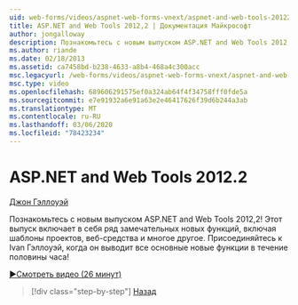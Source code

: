 ```yaml
---
uid: web-forms/videos/aspnet-web-forms-vnext/aspnet-and-web-tools-20122
title: ASP.NET and Web Tools 2012,2 | Документация Майкрософт
author: jongalloway
description: Познакомьтесь с новым выпуском ASP.NET and Web Tools 2012,2! Этот выпуск включает в себя ряд замечательных новых функций, включая шаблоны проектов, веб-средства и многое другое. Петр...
ms.author: riande
ms.date: 02/18/2013
ms.assetid: ca7458bd-b238-4633-a8b4-468a4c300acc
msc.legacyurl: /web-forms/videos/aspnet-web-forms-vnext/aspnet-and-web-tools-20122
msc.type: video
ms.openlocfilehash: 689606291575ef0a324ab64f4f34758fff0fde5a
ms.sourcegitcommit: e7e91932a6e91a63e2e46417626f39d6b244a3ab
ms.translationtype: MT
ms.contentlocale: ru-RU
ms.lasthandoff: 03/06/2020
ms.locfileid: "78423234"
---
```

# <a name="aspnet-and-web-tools-20122"></a>ASP.NET and Web Tools 2012.2

[Джон Гэллоуэй](https://github.com/jongalloway)

Познакомьтесь с новым выпуском ASP.NET and Web Tools 2012,2! Этот выпуск включает в себя ряд замечательных новых функций, включая шаблоны проектов, веб-средства и многое другое. Присоединяйтесь к Ivan Гэллоуэй, когда он выводит все основные новые функции в течение половины часа!

[&#9654;Смотреть видео (26 минут)](https://channel9.msdn.com/Blogs/ASP-NET-Site-Videos/aspnet-and-web-tools-20122)

> [!div class="step-by-step"]
> [Назад](getting-started-with-the-next-version-of-aspnet.md)

